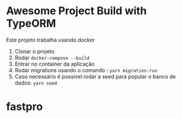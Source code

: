 # Awesome Project Build with TypeORM

Este projeto trabalha usando docker

1. Clonar o projeto
2. Rodar `docker-compose --build`
3. Entrar no container da aplicação
4. Rodar migrations usando o comando : `yarn migration:run`
5. Caso necessário é possível rodar a seed para popular o banco de dados: `yarn seed`

# fastpro
